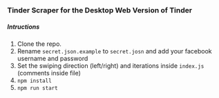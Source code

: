 ### Tinder Scraper for the Desktop Web Version of Tinder

##### Intructions

1. Clone the repo.
2. Rename `secret.json.example` to `secret.josn` and add your facebook username and password
3. Set the swiping direction (left/right) and iterations inside `index.js` (comments inside file)
4. `npm install`
5. `npm run start`